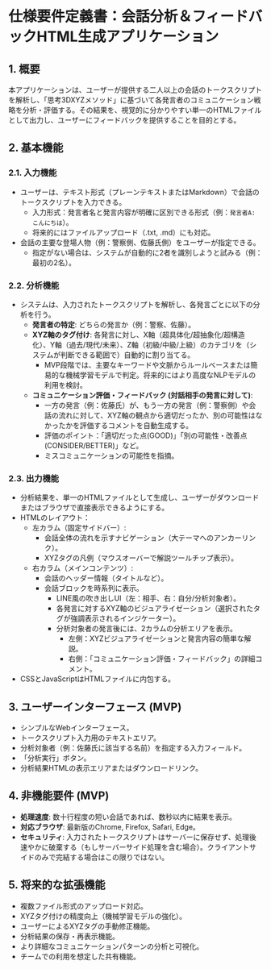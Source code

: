 # 仕様要件定義書：会話分析＆フィードバックHTML生成アプリケーション

## 1. 概要
本アプリケーションは、ユーザーが提供する二人以上の会話のトークスクリプトを解析し、「思考3DXYZメソッド」に基づいて各発言者のコミュニケーション戦略を分析・評価する。その結果を、視覚的に分かりやすい単一のHTMLファイルとして出力し、ユーザーにフィードバックを提供することを目的とする。

## 2. 基本機能
### 2.1. 入力機能
-   ユーザーは、テキスト形式（プレーンテキストまたはMarkdown）で会話のトークスクリプトを入力できる。
    -   入力形式：発言者名と発言内容が明確に区別できる形式（例：`発言者A: こんにちは`）。
    -   将来的にはファイルアップロード（.txt, .md）にも対応。
-   会話の主要な登場人物（例：警察側、佐藤氏側）をユーザーが指定できる。
    -   指定がない場合は、システムが自動的に2者を識別しようと試みる（例：最初の2名）。

### 2.2. 分析機能
-   システムは、入力されたトークスクリプトを解析し、各発言ごとに以下の分析を行う。
    -   **発言者の特定**: どちらの発言か（例：警察、佐藤）。
    -   **XYZ軸のタグ付け**: 各発言に対し、X軸（超具体化/超抽象化/超構造化）、Y軸（過去/現代/未来）、Z軸（初級/中級/上級）のカテゴリを（システムが判断できる範囲で）自動的に割り当てる。
        -   MVP段階では、主要なキーワードや文脈からルールベースまたは簡易的な機械学習モデルで判定。将来的にはより高度なNLPモデルの利用を検討。
    -   **コミュニケーション評価・フィードバック (対話相手の発言に対して)**:
        -   一方の発言（例：佐藤氏）が、もう一方の発言（例：警察側）や会話の流れに対して、XYZ軸の観点から適切だったか、別の可能性はなかったかを評価するコメントを自動生成する。
        -   評価のポイント：「適切だった点(GOOD)」「別の可能性・改善点(CONSIDER/BETTER)」など。
        -   ミスコミュニケーションの可能性を指摘。

### 2.3. 出力機能
-   分析結果を、単一のHTMLファイルとして生成し、ユーザーがダウンロードまたはブラウザで直接表示できるようにする。
-   HTMLのレイアウト：
    -   左カラム（固定サイドバー）:
        -   会話全体の流れを示すナビゲーション（大テーマへのアンカーリンク）。
        -   XYZタグの凡例（マウスオーバーで解説ツールチップ表示）。
    -   右カラム（メインコンテンツ）:
        -   会話のヘッダー情報（タイトルなど）。
        -   会話ブロックを時系列に表示。
            -   LINE風の吹き出しUI（左：相手、右：自分/分析対象者）。
            -   各発言に対するXYZ軸のビジュアライゼーション（選択されたタグが強調表示されるインジケーター）。
            -   分析対象者の発言後には、2カラムの分析エリアを表示。
                -   左側：XYZビジュアライゼーションと発言内容の簡単な解説。
                -   右側：「コミュニケーション評価・フィードバック」の詳細コメント。
-   CSSとJavaScriptはHTMLファイルに内包する。

## 3. ユーザーインターフェース (MVP)
-   シンプルなWebインターフェース。
-   トークスクリプト入力用のテキストエリア。
-   分析対象者（例：佐藤氏に該当する名前）を指定する入力フィールド。
-   「分析実行」ボタン。
-   分析結果HTMLの表示エリアまたはダウンロードリンク。

## 4. 非機能要件 (MVP)
-   **処理速度**: 数十行程度の短い会話であれば、数秒以内に結果を表示。
-   **対応ブラウザ**: 最新版のChrome, Firefox, Safari, Edge。
-   **セキュリティ**: 入力されたトークスクリプトはサーバーに保存せず、処理後速やかに破棄する（もしサーバーサイド処理を含む場合）。クライアントサイドのみで完結する場合はこの限りではない。

## 5. 将来的な拡張機能
-   複数ファイル形式のアップロード対応。
-   XYZタグ付けの精度向上（機械学習モデルの強化）。
-   ユーザーによるXYZタグの手動修正機能。
-   分析結果の保存・再表示機能。
-   より詳細なコミュニケーションパターンの分析と可視化。
-   チームでの利用を想定した共有機能。
